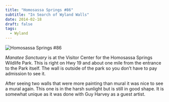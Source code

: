 ```yaml
---
title: "Homosassa Springs #86"
subtitle: "In Search of Wyland Walls"
date: 2014-02-18
draft: false
tags:
  - Wyland
---
```



![Homosassa Springs #86](../images/86-homosassa.jpg)


_Manatee Sanctuary_ is at the Visitor Center for the Homosassa Springs Wildlife Park. This is right on Hwy 19 and about one mile from the entrance to the Park itself. The wall is outside of the park so you don’t have to pay admission to see it.

After seeing two walls that were more painting than mural it was nice to see a mural again. This one is in the harsh sunlight but is still in good shape. It is somewhat unique as it was done with Guy Harvey as a guest artist.
